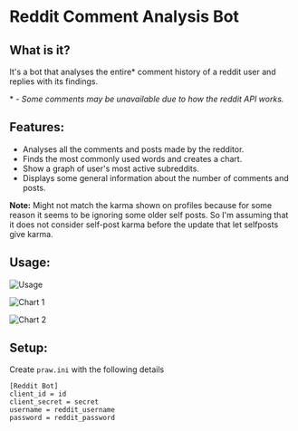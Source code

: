 # Reddit Comment Analysis Bot

## What is it?

It's a bot that analyses the entire* comment history of a reddit user and replies with its findings.

\* - _Some comments may be unavailable due to how the reddit API works._

## Features:

* Analyses all the comments and posts made by the redditor.
* Finds the most commonly used words and creates a chart.
* Show a graph of user's most active subreddits.
* Displays some general information about the number of comments and posts.

**Note:**
Might not match the karma shown on profiles because for some reason it seems to be ignoring some older self posts. So I'm assuming that it does not consider self-post karma before the update that let selfposts give karma.

## Usage:

![Usage](https://i.imgur.com/6SdHFjU.png)

![Chart 1](https://i.imgur.com/2tjSpaP.png)

![Chart 2](https://i.imgur.com/l99rgFT.png)

## Setup:

Create `praw.ini` with the following details

```
[Reddit Bot]
client_id = id
client_secret = secret
username = reddit_username
password = reddit_password

```
